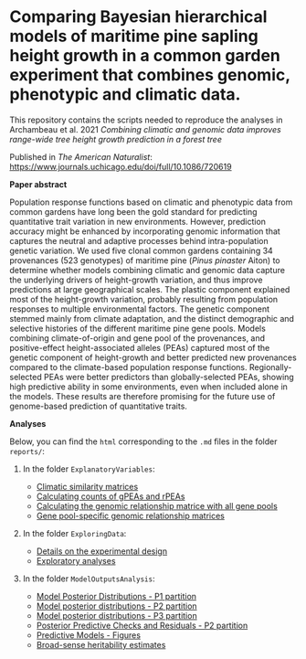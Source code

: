 
# Comparing Bayesian hierarchical models of maritime pine sapling height growth in a common garden experiment that combines genomic, phenotypic and climatic data.

This repository contains the scripts needed to reproduce the analyses in Archambeau et al. 2021 *Combining climatic and genomic data improves
range-wide tree height growth prediction in a forest tree*

Published in *The American Naturalist*: https://www.journals.uchicago.edu/doi/full/10.1086/720619


**Paper abstract**

Population response functions based on climatic and phenotypic data from common gardens have long been the gold standard for predicting quantitative trait variation in new environments. However, prediction accuracy might be enhanced by incorporating genomic information that captures the neutral and adaptive processes behind intra-population genetic variation. We used five clonal common gardens containing 34 provenances (523 genotypes) of maritime pine (*Pinus pinaster* Aiton) to determine whether models combining climatic and genomic data capture the underlying drivers of height-growth variation, and thus improve predictions at large geographical scales. The plastic component explained most of the height-growth variation, probably resulting from population responses to multiple environmental factors. The genetic component stemmed mainly from climate adaptation, and the distinct demographic and selective histories of the different maritime pine gene pools. Models combining climate-of-origin and gene pool of the provenances, and positive-effect height-associated alleles (PEAs) captured most of the genetic component of height-growth and better predicted new provenances compared to the climate-based population response functions. Regionally-selected PEAs were better predictors than globally-selected PEAs, showing high predictive ability in some environments, even when included alone in the models. These results are therefore promising for the future use of genome-based prediction of quantitative traits.


**Analyses**

Below, you can find the `html` corresponding to the `.md` files in the folder `reports/`:

1. In the folder `ExplanatoryVariables`: 

    - [Climatic similarity matrices](https://juliettearchambeau.github.io/HeightPinpinClonapin/ClimSimMatrices.html)
    - [Calculating counts of gPEAs and rPEAs](https://juliettearchambeau.github.io/HeightPinpinClonapin/CalculatingGPEAandRPEA.html)
    - [Calculating the genomic relationship matrice with all gene pools](https://juliettearchambeau.github.io/HeightPinpinClonapin/GenomicRelationshipMatrices.html)
    - [Gene pool-specific genomic relationship matrices](https://juliettearchambeau.github.io/HeightPinpinClonapin/GenePoolSpecificKinshipMatrix.html)
    
2. In the folder `ExploringData`:

    - [Details on the experimental design](https://juliettearchambeau.github.io/HeightPinpinClonapin/DetailsExperimentalDesign.html)
    - [Exploratory analyses](https://juliettearchambeau.github.io/HeightPinpinClonapin/ExploratoryAnalyses.html)

3. In the folder `ModelOutputsAnalysis`:

    - [Model Posterior Distributions - P1 partition](https://juliettearchambeau.github.io/HeightPinpinClonapin/ModelPosteriorDistributionsP1.html)
    - [Model posterior distributions - P2 partition](https://juliettearchambeau.github.io/HeightPinpinClonapin/ModelPosteriorDistributionsP2.html)
    - [Model posterior distributions - P3 partition](https://juliettearchambeau.github.io/HeightPinpinClonapin/ModelPosteriorDistributionsP3.html)
    - [Posterior Predictive Checks and Residuals - P2 partition](https://juliettearchambeau.github.io/HeightPinpinClonapin/PosteriorPredictiveChecks.html)
    - [Predictive Models - Figures](https://juliettearchambeau.github.io/HeightPinpinClonapin/PosteriorPredictiveFigures.html)
    - [Broad-sense heritability estimates](https://juliettearchambeau.github.io/HeightPinpinClonapin/EstimatingHeritability.html)
    
